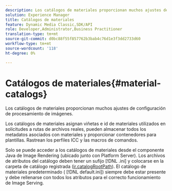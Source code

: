 ```yaml
---
description: Los catálogos de materiales proporcionan muchos ajustes de configuración de procesamiento de imágenes.
solution: Experience Manager
title: Catálogos de materiales
feature: Dynamic Media Classic,SDK/API
role: Developer,Administrator,Business Practitioner
translation-type: tm+mt
source-git-commit: d0bc88f55f857762b3bab4c76d1e3f3dd2733d60
workflow-type: tm+mt
source-wordcount: '118'
ht-degree: 0%

---
```



# Catálogos de materiales{#material-catalogs}

Los catálogos de materiales proporcionan muchos ajustes de configuración de procesamiento de imágenes.

Los catálogos de materiales asignan viñetas e id de materiales utilizados en solicitudes a rutas de archivos reales, pueden almacenar todos los metadatos asociados con materiales y proporcionar contenedores para plantillas. Rastrean los perfiles ICC y las macros de comandos.

Solo se puede acceder a los catálogos de materiales desde el componente Java de Image Rendering (ubicado junto con Platform Server). Los archivos de atributos del catálogo deben tener un sufijo [!DNL .ini] y colocarse en la carpeta de catálogo registrada ([ir.catalogRootPath](../../../../../../ir-api/server-admin/image-rendering-api-ref/c-ir-server-administration/c-ir-configuration-settings-reference/c-ir-catalog-folder.md#concept-1c1d308112054bb99e3895c3fb8ca5f7)). El catálogo de materiales predeterminado ( [!DNL default.ini]) siempre debe estar presente y debe rellenarse con todos los atributos para el correcto funcionamiento de Image Serving.
